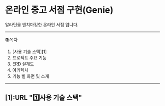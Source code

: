 # 온라인 중고 서점 구현(Genie)

알라딘을 벤치마킹한 온라인 서점 입니다.
* * *

📚목차
1. [사용 기술 스택][1]
2. 프로젝트 주요 기능
3. ERD 설계도
4. 아키텍처
5. 기능 별 화면 및 소개

* * *

## [1]:URL "1️⃣사용 기술 스택"
